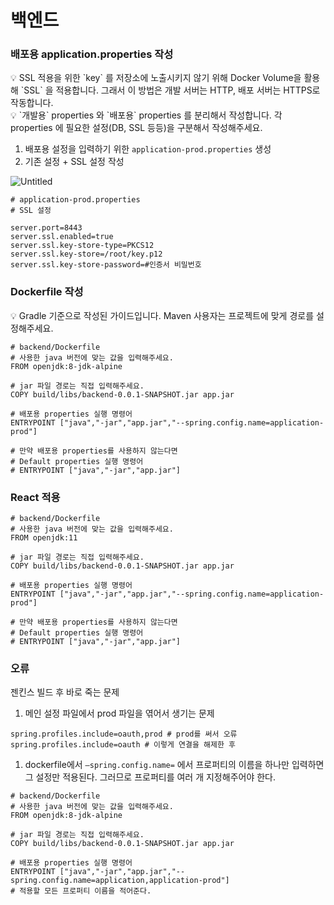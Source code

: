 # 백엔드

### 배포용 application.properties 작성

<aside>
💡 SSL 적용을 위한 `key` 를 저장소에 노출시키지 않기 위해 Docker Volume을 활용해 `SSL` 을 적용합니다.
그래서 이 방법은 개발 서버는 HTTP, 배포 서버는 HTTPS로 작동합니다.

</aside>

<aside>
💡 `개발용` properties 와 `배포용` properties 를 분리해서 작성합니다.
각 properties 에 필요한 설정(DB, SSL 등등)을 구분해서 작성해주세요.

</aside>

1. 배포용 설정을 입력하기 위한 `application-prod.properties` 생성
2. 기존 설정 + SSL 설정 작성

![Untitled](%E1%84%87%E1%85%A2%E1%86%A8%E1%84%8B%E1%85%A6%E1%86%AB%E1%84%83%E1%85%B3%207b021a55c9f5463997e6cb960398f377/Untitled.png)

```
# application-prod.properties
# SSL 설정

server.port=8443
server.ssl.enabled=true
server.ssl.key-store-type=PKCS12
server.ssl.key-store=/root/key.p12
server.ssl.key-store-password=#인증서 비밀번호
```

### Dockerfile 작성

<aside>
💡 Gradle 기준으로 작성된 가이드입니다. Maven 사용자는 프로젝트에 맞게 경로를 설정해주세요.

</aside>

```docker
# backend/Dockerfile
# 사용한 java 버전에 맞는 값을 입력해주세요.
FROM openjdk:8-jdk-alpine

# jar 파일 경로는 직접 입력해주세요.
COPY build/libs/backend-0.0.1-SNAPSHOT.jar app.jar

# 배포용 properties 실행 명령어
ENTRYPOINT ["java","-jar","app.jar","--spring.config.name=application-prod"] 

# 만약 배포용 properties를 사용하지 않는다면
# Default properties 실행 명령어
# ENTRYPOINT ["java","-jar","app.jar"]
```

### React 적용

```docker
# backend/Dockerfile
# 사용한 java 버전에 맞는 값을 입력해주세요.
FROM openjdk:11

# jar 파일 경로는 직접 입력해주세요.
COPY build/libs/backend-0.0.1-SNAPSHOT.jar app.jar

# 배포용 properties 실행 명령어
ENTRYPOINT ["java","-jar","app.jar","--spring.config.name=application-prod"]

# 만약 배포용 properties를 사용하지 않는다면
# Default properties 실행 명령어
# ENTRYPOINT ["java","-jar","app.jar"]
```

### 오류

젠킨스 빌드 후 바로 죽는 문제

1. 메인 설정 파일에서 prod 파일을 엮어서 생기는 문제

```docker
spring.profiles.include=oauth,prod # prod를 써서 오류
spring.profiles.include=oauth # 이렇게 연결을 해제한 후
```

1. dockerfile에서 `—spring.config.name=` 에서 프로퍼티의 이름을 하나만 입력하면 그 설정만 적용된다. 그러므로 프로퍼티를 여러 개 지정해주어야 한다.

```docker
# backend/Dockerfile
# 사용한 java 버전에 맞는 값을 입력해주세요.
FROM openjdk:8-jdk-alpine

# jar 파일 경로는 직접 입력해주세요.
COPY build/libs/backend-0.0.1-SNAPSHOT.jar app.jar

# 배포용 properties 실행 명령어
ENTRYPOINT ["java","-jar","app.jar","--spring.config.name=application,application-prod"]
# 적용할 모든 프로퍼티 이름을 적어준다.
```